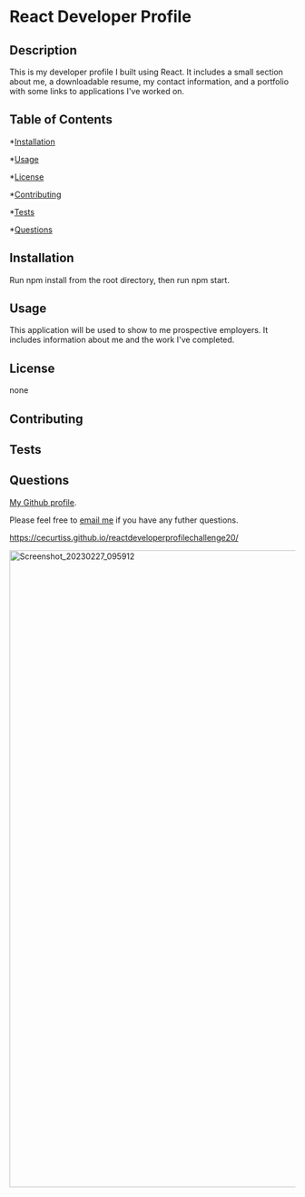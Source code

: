 # React Developer Profile

## Description
This is my developer profile I built using React. It includes a small section about me, a downloadable resume, my contact information, and a portfolio with some links to applications I've worked on.
       
## Table of Contents
       
*[Installation](#installation)

*[Usage](#usage)

*[License](#license)

*[Contributing](#contributing)

*[Tests](#tests)

*[Questions](#questions)
       
## Installation
Run npm install from the root directory, then run npm start.
       
## Usage
This application will be used to show to me prospective employers. It includes information about me and the work I've completed.
       
## License
none
       
## Contributing

       
## Tests

       
## Questions

[My Github profile](http://github.com/CECurtiss). 

Please feel free to [email me](mailto:) if you have any futher questions.


https://cecurtiss.github.io/reactdeveloperprofilechallenge20/

<img width="1123" alt="Screenshot_20230227_095912" src="https://user-images.githubusercontent.com/107003970/221750311-09c84b95-e148-473e-8036-deb3f3b9ce15.png">
